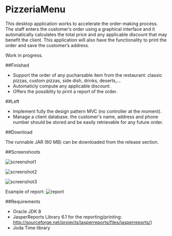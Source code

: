 # PizzeriaMenu
This desktop application works to accelerate the order-making process. The staff enters the customer’s order using a graphical interface and it automatically calculates the total price and any applicable discount that may benefit the client. This application will also have the functionality to print the order and save the customer’s address.

Work in progress.

##Finished
* Support the order of any pucharsable item from the restaurant: classic pizzas, custom pizzas, side dish, drinks, deserts,...
* Automaticly compute any applicable discount.
* Offers the possiblity to print a report of the order.

##Left

* Implement fully the design pattern MVC (no controller at the moment).
* Manage a client database. the customer's name, address and phone number should be stored and be easily retrievable for any future order.

##Download

The runnable JAR (60 MB) can be downloaded from the release section.

##Screenshoots

![screenshot1](http://i.imgur.com/LMQF2h5.png)

![screenshot2](http://i.imgur.com/e3a9w1u.png)

![screenshot3](http://i.imgur.com/2AfVjgd.png)

Example of report:
![report](http://i.imgur.com/WKlTdYa.jpg)

##Requirements

* Oracle JDK 8
* JasperReports Library 6.1 for the reporting/printing: http://sourceforge.net/projects/jasperreports/files/jasperreports/)
* Joda Time library
